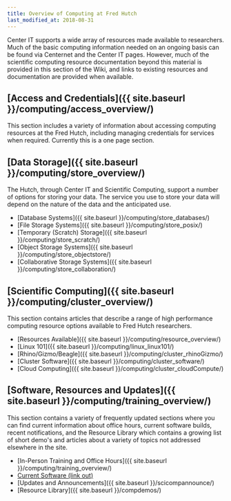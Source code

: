 ```yaml
---
title: Overview of Computing at Fred Hutch
last_modified_at: 2018-08-31
---
```

Center IT supports a wide array of resources made available to researchers.  Much of the basic computing information needed on an ongoing basis can be found via Centernet and the Center IT pages.  However, much of the scientific computing resource documentation beyond this material is provided in this section of the Wiki, and links to existing resources and documentation are provided when available.  

## [Access and Credentials]({{ site.baseurl }}/computing/access_overview/)
This section includes a variety of information about accessing computing resources at the Fred Hutch, including managing credentials for services when required.  Currently this is a one page section. 

## [Data Storage]({{ site.baseurl }}/computing/store_overview/)
The Hutch, through Center IT and Scientific Computing, support a number of options for storing your data. The service you use to store your data will depend on the nature of the data and the anticipated use. 

- [Database Systems]({{ site.baseurl }}/computing/store_databases/)
- [File Storage Systems]({{ site.baseurl }}/computing/store_posix/)
- [Temporary (Scratch) Storage]({{ site.baseurl }}/computing/store_scratch/)
- [Object Storage Systems]({{ site.baseurl }}/computing/store_objectstore/)
- [Collaborative Storage Systems]({{ site.baseurl }}/computing/store_collaboration/)


## [Scientific Computing]({{ site.baseurl }}/computing/cluster_overview/)
This section contains articles that describe a range of high performance computing resource options available to Fred Hutch researchers.
- [Resources Available]({{ site.baseurl }}/computing/resource_overview/)
- [Linux 101]({{ site.baseurl }}/computing/linux_linux101/)
- [Rhino/Gizmo/Beagle]({{ site.baseurl }}/computing/cluster_rhinoGizmo/)
- [Cluster Software]({{ site.baseurl }}/computing/cluster_software/)
- [Cloud Computing]({{ site.baseurl }}/computing/cluster_cloudCompute/)


## [Software, Resources and Updates]({{ site.baseurl }}/computing/training_overview/)
This section contains a variety of frequently updated sections where you can find current information about office hours, current software builds, recent notifications, and the Resource Library which contains a growing list of short demo's and articles about a variety of topics not addressed elsewhere in the site.  
- [In-Person Training and Office Hours]({{ site.baseurl }}/computing/training_overview/)
- [Current Software (link out)](http://fredhutch.github.io/easybuild-life-sciences/)
- [Updates and Announcements]({{ site.baseurl }}/scicompannounce/)
- [Resource Library]({{ site.baseurl }}/compdemos/)
